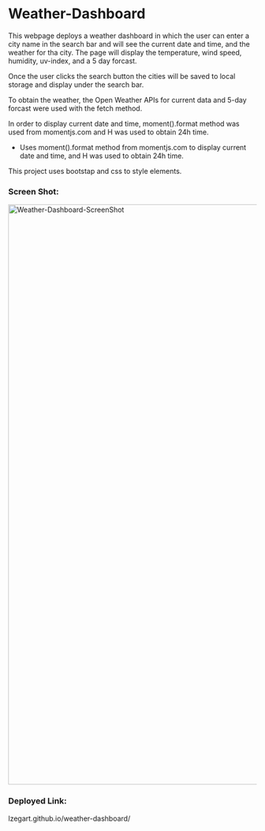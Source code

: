 # Weather-Dashboard

This webpage deploys a weather dashboard in which the user can enter a city name in the search bar and will see the current date and time, and the weather for tha city. The page will display the temperature, wind speed, humidity, uv-index, and a 5 day forcast. 

Once the user clicks the search button the cities will be saved to local storage and display under the search bar.

To obtain the weather, the Open Weather APIs for current data and 5-day forcast were used with the fetch method.

In order to display current date and time, moment().format method was used from momentjs.com and H was used to obtain 24h time. 

* Uses moment().format method from momentjs.com to display current date and time, and H was used to obtain 24h time. 

This project uses bootstap and css to style elements. 

### Screen Shot:
<img width="1174" alt="Weather-Dashboard-ScreenShot" src="https://user-images.githubusercontent.com/71571952/98855258-90a8f280-2410-11eb-9d71-74ec0938af77.png">

### Deployed Link:
lzegart.github.io/weather-dashboard/